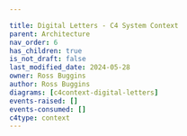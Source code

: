 ```yaml
---

title: Digital Letters - C4 System Context
parent: Architecture
nav_order: 6
has_children: true
is_not_draft: false
last_modified_date: 2024-05-28
owner: Ross Buggins
author: Ross Buggins
diagrams: [c4context-digital-letters]
events-raised: []
events-consumed: []
c4type: context
---
```

